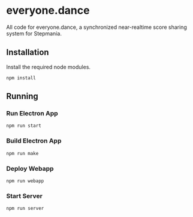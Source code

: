 # everyone.dance
All code for everyone.dance, a synchronized near-realtime score sharing system for Stepmania.

## Installation
Install the required node modules.
```
npm install
```

## Running

### Run Electron App
```
npm run start
```

### Build Electron App
```
npm run make
```

### Deploy Webapp
```
npm run webapp
```

### Start Server
```
npm run server
```


